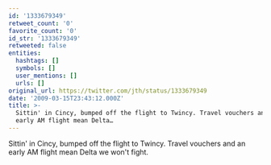 ```yaml
---
id: '1333679349'
retweet_count: '0'
favorite_count: '0'
id_str: '1333679349'
retweeted: false
entities:
  hashtags: []
  symbols: []
  user_mentions: []
  urls: []
original_url: https://twitter.com/jth/status/1333679349
date: '2009-03-15T23:43:12.000Z'
title: >-
  Sittin' in Cincy, bumped off the flight to Twincy. Travel vouchers and an
  early AM flight mean Delta…
---
```


Sittin' in Cincy, bumped off the flight to Twincy. Travel vouchers and an early AM flight mean Delta we won't fight.